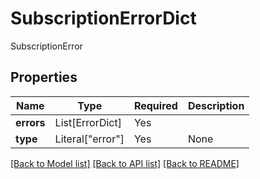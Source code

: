 # SubscriptionErrorDict

SubscriptionError

## Properties
| Name | Type | Required | Description |
| ------------ | ------------- | ------------- | ------------- |
**errors** | List[ErrorDict] | Yes |  |
**type** | Literal["error"] | Yes | None |


[[Back to Model list]](../../README.md#models-v1-link) [[Back to API list]](../../README.md#documentation-for-api-endpoints) [[Back to README]](../../README.md)
